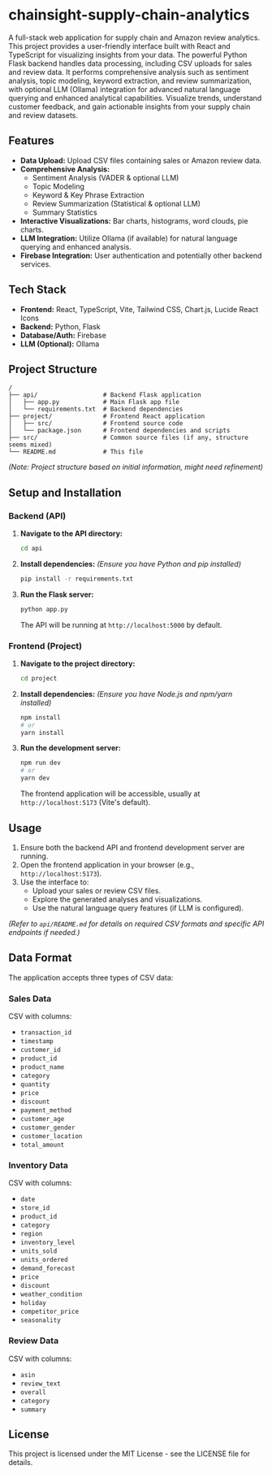 # chainsight-supply-chain-analytics

A full-stack web application for supply chain and Amazon review analytics. This project provides a user-friendly interface built with React and TypeScript for visualizing insights from your data. The powerful Python Flask backend handles data processing, including CSV uploads for sales and review data. It performs comprehensive analysis such as sentiment analysis, topic modeling, keyword extraction, and review summarization, with optional LLM (Ollama) integration for advanced natural language querying and enhanced analytical capabilities. Visualize trends, understand customer feedback, and gain actionable insights from your supply chain and review datasets.

## Features

- **Data Upload:** Upload CSV files containing sales or Amazon review data.
- **Comprehensive Analysis:**
  - Sentiment Analysis (VADER & optional LLM)
  - Topic Modeling
  - Keyword & Key Phrase Extraction
  - Review Summarization (Statistical & optional LLM)
  - Summary Statistics
- **Interactive Visualizations:** Bar charts, histograms, word clouds, pie charts.
- **LLM Integration:** Utilize Ollama (if available) for natural language querying and enhanced analysis.
- **Firebase Integration:** User authentication and potentially other backend services.

## Tech Stack

- **Frontend:** React, TypeScript, Vite, Tailwind CSS, Chart.js, Lucide React Icons
- **Backend:** Python, Flask
- **Database/Auth:** Firebase
- **LLM (Optional):** Ollama

## Project Structure

```
/
├── api/                  # Backend Flask application
│   ├── app.py            # Main Flask app file
│   └── requirements.txt  # Backend dependencies
├── project/              # Frontend React application
│   ├── src/              # Frontend source code
│   └── package.json      # Frontend dependencies and scripts
├── src/                  # Common source files (if any, structure seems mixed)
└── README.md             # This file
```

_(Note: Project structure based on initial information, might need refinement)_

## Setup and Installation

### Backend (API)

1.  **Navigate to the API directory:**
    ```bash
    cd api
    ```
2.  **Install dependencies:**
    _(Ensure you have Python and pip installed)_
    ```bash
    pip install -r requirements.txt
    ```
3.  **Run the Flask server:**
    ```bash
    python app.py
    ```
    The API will be running at `http://localhost:5000` by default.

### Frontend (Project)

1.  **Navigate to the project directory:**
    ```bash
    cd project
    ```
2.  **Install dependencies:**
    _(Ensure you have Node.js and npm/yarn installed)_
    ```bash
    npm install
    # or
    yarn install
    ```
3.  **Run the development server:**
    ```bash
    npm run dev
    # or
    yarn dev
    ```
    The frontend application will be accessible, usually at `http://localhost:5173` (Vite's default).

## Usage

1.  Ensure both the backend API and frontend development server are running.
2.  Open the frontend application in your browser (e.g., `http://localhost:5173`).
3.  Use the interface to:
    - Upload your sales or review CSV files.
    - Explore the generated analyses and visualizations.
    - Use the natural language query features (if LLM is configured).

_(Refer to `api/README.md` for details on required CSV formats and specific API endpoints if needed.)_

## Data Format

The application accepts three types of CSV data:

### Sales Data

CSV with columns:

- `transaction_id`
- `timestamp`
- `customer_id`
- `product_id`
- `product_name`
- `category`
- `quantity`
- `price`
- `discount`
- `payment_method`
- `customer_age`
- `customer_gender`
- `customer_location`
- `total_amount`

### Inventory Data

CSV with columns:

- `date`
- `store_id`
- `product_id`
- `category`
- `region`
- `inventory_level`
- `units_sold`
- `units_ordered`
- `demand_forecast`
- `price`
- `discount`
- `weather_condition`
- `holiday`
- `competitor_price`
- `seasonality`

### Review Data

CSV with columns:

- `asin`
- `review_text`
- `overall`
- `category`
- `summary`

## License

This project is licensed under the MIT License - see the LICENSE file for details.
